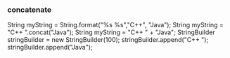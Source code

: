 
### concatenate
String myString = String.format("%s %s","C++", "Java");
String myString = "C++ ".concat("Java");
String myString = "C++ " + "Java";
StringBuilder stringBuilder = new StringBuilder(100);
stringBuilder.append("C++ ");
stringBuilder.append("Java");